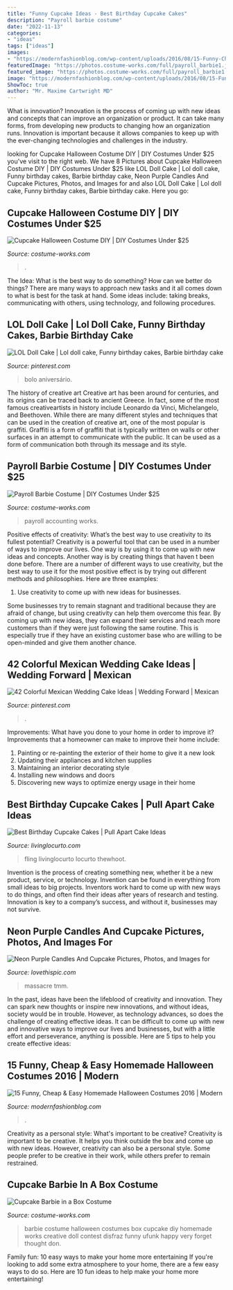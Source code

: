 ```yaml
---
title: "Funny Cupcake Ideas - Best Birthday Cupcake Cakes"
description: "Payroll barbie costume"
date: "2022-11-13"
categories:
- "ideas"
tags: ["ideas"]
images:
- "https://modernfashionblog.com/wp-content/uploads/2016/08/15-Funny-Cheap-Easy-Homemade-Halloween-Costumes-2016-7.jpg"
featuredImage: "https://photos.costume-works.com/full/payroll_barbie1.jpg"
featured_image: "https://photos.costume-works.com/full/payroll_barbie1.jpg"
image: "https://modernfashionblog.com/wp-content/uploads/2016/08/15-Funny-Cheap-Easy-Homemade-Halloween-Costumes-2016-7.jpg"
ShowToc: true
author: "Mr. Maxime Cartwright MD"
---
```



What is innovation?
Innovation is the process of coming up with new ideas and concepts that can improve an organization or product. It can take many forms, from developing new products to changing how an organization runs. Innovation is important because it allows companies to keep up with the ever-changing technologies and challenges in the industry.

	

		
looking for Cupcake Halloween Costume DIY | DIY Costumes Under $25 you've visit to the right web. We have 8 Pictures about Cupcake Halloween Costume DIY | DIY Costumes Under $25 like LOL Doll Cake | Lol doll cake, Funny birthday cakes, Barbie birthday cake, Neon Purple Candles And Cupcake Pictures, Photos, and Images for and also LOL Doll Cake | Lol doll cake, Funny birthday cakes, Barbie birthday cake. Here you go:
		
    
## Cupcake Halloween Costume DIY | DIY Costumes Under $25

<img loading=lazy src="https://photos.costume-works.com/full/cupcake15.jpg" onerror="this.onerror=null;this.src='https://tse3.mm.bing.net/th?id=OIP.xC4vdS-58gyRriYsAo4jyAHaJ3&amp;pid=15.1';" alt="Cupcake Halloween Costume DIY | DIY Costumes Under $25">

_Source: costume-works.com_

>. 

	

The Idea: What is the best way to do something?
How can we better do things? There are many ways to approach new tasks and it all comes down to what is best for the task at hand. Some ideas include: taking breaks, communicating with others, using technology, and following procedures.

    
## LOL Doll Cake | Lol Doll Cake, Funny Birthday Cakes, Barbie Birthday Cake

<img loading=lazy src="https://i.pinimg.com/736x/79/f5/16/79f51610e84cb71fd1c39d3ccf81965e.jpg" onerror="this.onerror=null;this.src='https://tse2.mm.bing.net/th?id=OIP.inwHHY-NO72baekZVMiHgwHaJ3&amp;pid=15.1';" alt="LOL Doll Cake | Lol doll cake, Funny birthday cakes, Barbie birthday cake">

_Source: pinterest.com_

>bolo aniversário. 

	

The history of creative art
Creative art has been around for centuries, and its origins can be traced back to ancient Greece. In fact, some of the most famous creativeartists in history include Leonardo da Vinci, Michelangelo, and Beethoven. While there are many different styles and techniques that can be used in the creation of creative art, one of the most popular is graffiti. Graffiti is a form of graffiti that is typically written on walls or other surfaces in an attempt to communicate with the public. It can be used as a form of communication both through its message and its style.

    
## Payroll Barbie Costume | DIY Costumes Under $25

<img loading=lazy src="https://photos.costume-works.com/full/payroll_barbie1.jpg" onerror="this.onerror=null;this.src='https://tse1.mm.bing.net/th?id=OIP.SDkU4ELhMPZmniB68pkEOQHaRt&amp;pid=15.1';" alt="Payroll Barbie Costume | DIY Costumes Under $25">

_Source: costume-works.com_

>payroll accounting works. 

	

Positive effects of creativity: What’s the best way to use creativity to its fullest potential?
Creativity is a powerful tool that can be used in a number of ways to improve our lives. One way is by using it to come up with new ideas and concepts. Another way is by creating things that haven t been done before. There are a number of different ways to use creativity, but the best way to use it for the most positive effect is by trying out different methods and philosophies. Here are three examples:
1. Use creativity to come up with new ideas for businesses.

Some businesses try to remain stagnant and traditional because they are afraid of change, but using creativity can help them overcome this fear. By coming up with new ideas, they can expand their services and reach more customers than if they were just following the same routine. This is especially true if they have an existing customer base who are willing to be open-minded and give them another chance.

    
## 42 Colorful Mexican Wedding Cake Ideas | Wedding Forward | Mexican

<img loading=lazy src="https://i.pinimg.com/736x/4d/d1/59/4dd1597b702675970cd82a42134fd934.jpg" onerror="this.onerror=null;this.src='https://tse1.mm.bing.net/th?id=OIP.b0WwzsDmiScnveNCuN0UIQHaLG&amp;pid=15.1';" alt="42 Colorful Mexican Wedding Cake Ideas | Wedding Forward | Mexican">

_Source: pinterest.com_

>. 

	

Improvements: What have you done to your home in order to improve it?
Improvements that a homeowner can make to improve their home include: 
1. Painting or re-painting the exterior of their home to give it a new look 
2. Updating their appliances and kitchen supplies 
3. Maintaining an interior decorating style 
4. Installing new windows and doors 
5. Discovering new ways to optimize energy usage in their home 

    
## Best Birthday Cupcake Cakes | Pull Apart Cake Ideas

<img loading=lazy src="https://www.livinglocurto.com/wp-content/uploads/2015/06/Pinterst-Ambassador-Dallas-Party-Edible-Flower-Cupcakes-Bouquet.jpg" onerror="this.onerror=null;this.src='https://tse3.mm.bing.net/th?id=OIP.CIEVJ3X7Ohxuh6UkGc510AHaLH&amp;pid=15.1';" alt="Best Birthday Cupcake Cakes | Pull Apart Cake Ideas">

_Source: livinglocurto.com_

>fling livinglocurto locurto thewhoot. 

	

Invention is the process of creating something new, whether it be a new product, service, or technology. Invention can be found in everything from small ideas to big projects. Inventors work hard to come up with new ways to do things, and often find their ideas after years of research and testing. Innovation is key to a company’s success, and without it, businesses may not survive.

    
## Neon Purple Candles And Cupcake Pictures, Photos, And Images For

<img loading=lazy src="http://www.lovethispic.com/uploaded_images/36386-Neon-Purple-Candles-And-Cupcake.jpg" onerror="this.onerror=null;this.src='https://tse4.mm.bing.net/th?id=OIP.2w2jMSCc4PxHtqWH8z3dbwHaHa&amp;pid=15.1';" alt="Neon Purple Candles And Cupcake Pictures, Photos, and Images for">

_Source: lovethispic.com_

>massacre tmm. 

	

In the past, ideas have been the lifeblood of creativity and innovation. They can spark new thoughts or inspire new innovations, and without ideas, society would be in trouble. However, as technology advances, so does the challenge of creating effective ideas. It can be difficult to come up with new and innovative ways to improve our lives and businesses, but with a little effort and perseverance, anything is possible. Here are 5 tips to help you create effective ideas: 
    
## 15 Funny, Cheap &amp; Easy Homemade Halloween Costumes 2016 | Modern

<img loading=lazy src="https://modernfashionblog.com/wp-content/uploads/2016/08/15-Funny-Cheap-Easy-Homemade-Halloween-Costumes-2016-7.jpg" onerror="this.onerror=null;this.src='https://tse2.mm.bing.net/th?id=OIP._z8CbA1oGWILw6lcIYuCuwCYEs&amp;pid=15.1';" alt="15 Funny, Cheap &amp; Easy Homemade Halloween Costumes 2016 | Modern">

_Source: modernfashionblog.com_

>. 

	

Creativity as a personal style: What's important to be creative?
Creativity is important to be creative. It helps you think outside the box and come up with new ideas. However, creativity can also be a personal style. Some people prefer to be creative in their work, while others prefer to remain restrained.

    
## Cupcake Barbie In A Box Costume

<img loading=lazy src="https://photos.costume-works.com/full/cupcake_barbie.jpg" onerror="this.onerror=null;this.src='https://tse2.mm.bing.net/th?id=OIP.qrL9sRoSKZGy6pMmprv8WAHaNK&amp;pid=15.1';" alt="Cupcake Barbie in a Box Costume">

_Source: costume-works.com_

>barbie costume halloween costumes box cupcake diy homemade works creative doll contest disfraz funny ufunk happy very forget thought don. 

	

Family fun: 10 easy ways to make your home more entertaining
If you're looking to add some extra atmosphere to your home, there are a few easy ways to do so. Here are 10 fun ideas to help make your home more entertaining!

